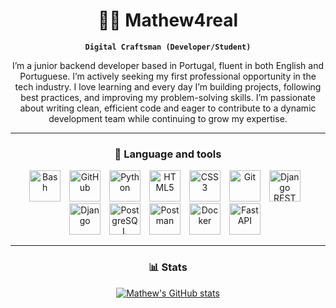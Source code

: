 <div align="center">

# 👨‍💻 Mathew4real

**`Digital Craftsman (Developer/Student)`**

I’m a junior backend developer based in Portugal, fluent in both English and Portuguese. I’m actively seeking my first professional opportunity in the tech industry. I love learning and every day I’m building projects, following best practices, and improving my problem-solving skills. I’m passionate about writing clean, efficient code and eager to contribute to a dynamic development team while continuing to grow my expertise.

---

### 🧰 Language and tools

<img alt="Bash" width="50px" style="padding-right:10px;" src="https://cdn.jsdelivr.net/gh/devicons/devicon/icons/bash/bash-original.svg"/>
<img alt="GitHub" width="50px" style="padding-right:10px;" src="https://cdn.jsdelivr.net/gh/devicons/devicon/icons/github/github-original.svg" />
<img alt="Python" width="50px" style="padding-right:10px;" src="https://cdn.jsdelivr.net/gh/devicons/devicon/icons/python/python-plain.svg" />
<img alt="HTML5" width="50px" style="padding-right:10px;" src="https://cdn.jsdelivr.net/gh/devicons/devicon/icons/html5/html5-plain.svg" />
<img alt="CSS3" width="50px" style="padding-right:10px;" src="https://cdn.jsdelivr.net/gh/devicons/devicon/icons/css3/css3-plain.svg" />
<img alt="Git" width="50px" style="padding-right:10px;" src="https://cdn.jsdelivr.net/gh/devicons/devicon/icons/git/git-original.svg" />
<img alt="Django REST" width="50px" style="padding-right:10px;" src="https://cdn.jsdelivr.net/gh/devicons/devicon@latest/icons/djangorest/djangorest-original-wordmark.svg" />
<img alt="Django" width="50px" style="padding-right:10px;" src="https://cdn.jsdelivr.net/gh/devicons/devicon@latest/icons/django/django-plain-wordmark.svg" />
<img alt="PostgreSQL" width="50px" style="padding-right:10px;" src="https://cdn.jsdelivr.net/gh/devicons/devicon@latest/icons/postgresql/postgresql-original.svg" />
<img alt="Postman" width="50px" style="padding-right:10px;" src="https://cdn.jsdelivr.net/gh/devicons/devicon@latest/icons/postman/postman-original.svg" />
<img alt="Docker" width="50px" style="padding-right:10px;" src="https://cdn.jsdelivr.net/gh/devicons/devicon@latest/icons/docker/docker-original-wordmark.svg" />
<img alt="FastAPI" width="50px" style="padding-right:10px;" src="https://cdn.jsdelivr.net/gh/devicons/devicon@latest/icons/fastapi/fastapi-original.svg" />

---

### 📊 Stats

[![Mathew's GitHub stats](https://github-readme-stats.vercel.app/api?username=Mathew4real)](https://github.com/Mathew4real/github-readme-stats)

</div>
